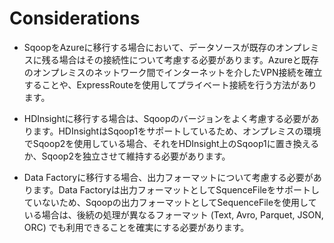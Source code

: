 # Considerations  

* SqoopをAzureに移行する場合において、データソースが既存のオンプレミスに残る場合はその接続性について考慮する必要があります。Azureと既存のオンプレミスのネットワーク間でインターネットを介したVPN接続を確立することや、ExpressRouteを使用してプライベート接続を行う方法があります。

* HDInsightに移行する場合は、Sqoopのバージョンをよく考慮する必要があります。HDInsightはSqoop1をサポートしているため、オンプレミスの環境でSqoop2を使用している場合、それをHDInsight上のSqoop1に置き換えるか、Sqoop2を独立させて維持する必要があります。

* Data Factoryに移行する場合、出力フォーマットについて考慮する必要があります。Data Factoryは出力フォーマットとしてSquenceFileをサポートしていないため、Sqoopの出力フォーマットとしてSequenceFileを使用している場合は、後続の処理が異なるフォーマット (Text, Avro, Parquet, JSON, ORC) でも利用できることを確実にする必要があります。